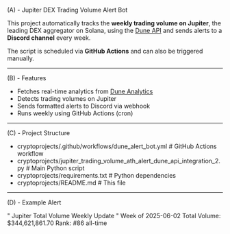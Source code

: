 (A) - Jupiter DEX Trading Volume Alert Bot

This project automatically tracks the **weekly trading volume on Jupiter**, the leading DEX aggregator on Solana, using the [Dune API](https://dune.com/docs/api/) and sends alerts to a **Discord channel** every week.

The script is scheduled via **GitHub Actions** and can also be triggered manually.

---

(B) - Features

- Fetches real-time analytics from [Dune Analytics](https://dune.com/)
- Detects trading volumes on Jupiter
- Sends formatted alerts to Discord via webhook
- Runs weekly using GitHub Actions (cron)

---

(C) - Project Structure

- cryptoprojects/.github/workflows/dune_alert_bot.yml # GitHub Actions workflow
- cryptoprojects/jupiter_trading_volume_ath_alert_dune_api_integration_2.py # Main Python script
- cryptoprojects/requirements.txt # Python dependencies
- cryptoprojects/README.md # This file


---


(D) - Example Alert

" Jupiter Total Volume Weekly Update "
Week of 2025-06-02
Total Volume: $344,621,861.70
Rank: #86 all-time
